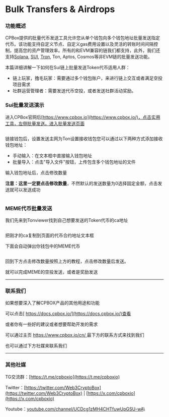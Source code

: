 # Bulk Transfers & Airdrops

### 功能概述 <a href="#gong-neng-gai-shu" id="gong-neng-gai-shu"></a>

CPBox提供的批量代币发送工具允许您从单个钱包向多个钱包地址批量发送指定代币。该功能支持自定义节点、自定义gas费用设置以及灵活的转账时间间隔控制，提高您的资产管理效率。所有的和EVM兼容的链我们都支持，此外，我们还支持[Solana](https://www.cpbox.io/cn/solana/batch/send), [SUI](https://www.cpbox.io/cn/sui/batch-send-token), [Tron](https://www.cpbox.io/cn/tron/batch-send-token), Ton, Aptos, Cosmos等非EVM链的批量发送功能。

本篇详细讲解一下如何在Sui链上批量发送Token代币适用人群：

* 链上玩家，撸毛玩家：需要通过多个钱包账户，来进行链上交互或者满足空投项目需求
* 社群运营管理者：需要发送代币空投，或者发送社群活动奖励。

### Sui批量发送演示 <a href="#sui-pi-liang-fa-song-yan-shi" id="sui-pi-liang-fa-song-yan-shi"></a>

进入CPBox官网后[https://www.cpbox.io](https://www.cpbox.io/)，点击实用工具，左侧批量发送。进入批量发送页面

<figure><img src="../../../zh/.gitbook/assets/image%20(59).png" alt=""><figcaption></figcaption></figure>

链接钱包后，设置发送主网为Ton设置接收钱包您可以通过以下两种方式添加接收钱包地址：

* 手动输入：在文本框中直接输入钱包地址
* 批量导入：点击"导入文件"按钮，上传包含多个钱包地址的文件

输入钱包地址后，点击修改数量

**注意：这里一定要点击修改数量**，不然默认的发送数量为0选择固定金额，点击发送就可以发送成功

<figure><img src="../../../zh/.gitbook/assets/image%20(60).png" alt=""><figcaption></figcaption></figure>

### MEME代币批量发送 <a href="#meme-dai-bi-pi-liang-fa-song" id="meme-dai-bi-pi-liang-fa-song"></a>

我们先来到Tonviewer找到自己想要发送的Token代币的ca地址

<figure><img src="../../../zh/.gitbook/assets/image%20(61).png" alt=""><figcaption></figcaption></figure>

把刚才的ca复制到页面的代币合约地址文本框

下面会自动弹出你钱包中的MEME代币

<figure><img src="../../../zh/.gitbook/assets/image%20(62).png" alt=""><figcaption></figcaption></figure>

回到下方点击修改数量按照上方的教程，点击修改数量后发送。

就可以完成MEME的空投发送，或者是奖励发送

***

### 联系我们

如果想要深入了解CPBOX产品的其他用途和功能

可以点击[ https://docs.cpbox.io/](https://docs.cpbox.io/)查看

或者你有一些好的建议或者想要帮助开发的需求

可以通过主页 [https://www.cpbox.io/cn/ ](https://www.cpbox.io/cn/)最下方的联系方式来找到我们

也可以通过下方社媒来联系我们

***

### 其他社媒

TG交流群：[https://t.me/cpboxio](https://t.me/cpboxio)

Twitter：[https://twitter.com/Web3CryptoBox](https://twitter.com/Web3CryptoBox) | [https://x.com/cpboxio](https://x.com/cpboxio)

Youtube：[youtube.com/channel/UCDcg1zMH4CHTfuwUpGSU-wA](../../solana-gong-ju/solana-yi-jian-fa-bi.md)\\
